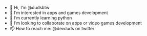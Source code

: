 - 👋 Hi, I’m @dudsbtw
- 👀 I’m interested in apps and games development
- 🌱 I’m currently learning python
- 💞️ I’m looking to collaborate on apps or video games development
- 📫 How to reach me: @devduds on twitter
